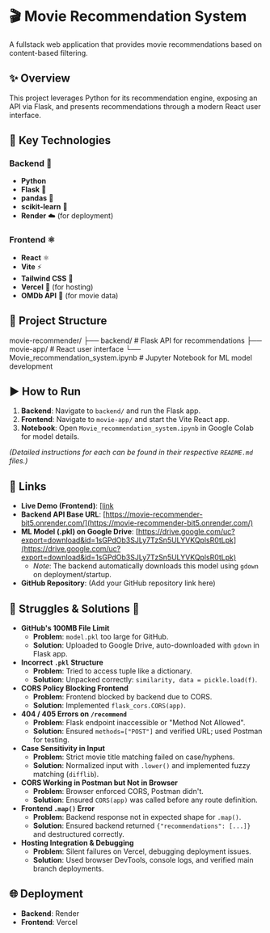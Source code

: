 
# 🎬 Movie Recommendation System

A fullstack web application that provides movie recommendations based on content-based filtering.

## ✨ Overview

This project leverages Python for its recommendation engine, exposing an API via Flask, and presents recommendations through a modern React user interface.

## 🚀 Key Technologies

### Backend 🐍
* **Python**
* **Flask** 🧪
* **pandas** 🐼
* **scikit-learn** 🧠
* **Render** ☁️ (for deployment)

### Frontend ⚛️
* **React** ⚛️
* **Vite** ⚡
* **Tailwind CSS** 🎨
* **Vercel** 🚀 (for hosting)
* **OMDb API** 🎥 (for movie data)

## 📁 Project Structure


movie-recommender/
├── backend/                  \# Flask API for recommendations
├── movie-app/                \# React user interface
└── Movie\_recommendation\_system.ipynb  \# Jupyter Notebook for ML model development


## ▶️ How to Run

1.  **Backend**: Navigate to `backend/` and run the Flask app.
2.  **Frontend**: Navigate to `movie-app/` and start the Vite React app.
3.  **Notebook**: Open `Movie_recommendation_system.ipynb` in Google Colab for model details.

*(Detailed instructions for each can be found in their respective `README.md` files.)*

## 🔗 Links

* **Live Demo (Frontend)**: [[link](https://movie-recommender-bice.vercel.app/](https://movie-recommender-nu-three.vercel.app))
* **Backend API Base URL**: [https://movie-recommender-bit5.onrender.com/](https://movie-recommender-bit5.onrender.com/)
* **ML Model (.pkl) on Google Drive**: [https://drive.google.com/uc?export=download&id=1sGPdOb3SJLy7TzSn5ULYVKQplsR0tLpk](https://drive.google.com/uc?export=download&id=1sGPdOb3SJLy7TzSn5ULYVKQplsR0tLpk)
    * *Note*: The backend automatically downloads this model using `gdown` on deployment/startup.
* **GitHub Repository**: (Add your GitHub repository link here)

## 🚧 Struggles & Solutions 🚧

* **GitHub's 100MB File Limit**
    * **Problem**: `model.pkl` too large for GitHub.
    * **Solution**: Uploaded to Google Drive, auto-downloaded with `gdown` in Flask app.
* **Incorrect `.pkl` Structure**
    * **Problem**: Tried to access tuple like a dictionary.
    * **Solution**: Unpacked correctly: `similarity, data = pickle.load(f)`.
* **CORS Policy Blocking Frontend**
    * **Problem**: Frontend blocked by backend due to CORS.
    * **Solution**: Implemented `flask_cors.CORS(app)`.
* **404 / 405 Errors on `/recommend`**
    * **Problem**: Flask endpoint inaccessible or "Method Not Allowed".
    * **Solution**: Ensured `methods=["POST"]` and verified URL; used Postman for testing.
* **Case Sensitivity in Input**
    * **Problem**: Strict movie title matching failed on case/hyphens.
    * **Solution**: Normalized input with `.lower()` and implemented fuzzy matching (`difflib`).
* **CORS Working in Postman but Not in Browser**
    * **Problem**: Browser enforced CORS, Postman didn't.
    * **Solution**: Ensured `CORS(app)` was called before any route definition.
* **Frontend `.map()` Error**
    * **Problem**: Backend response not in expected shape for `.map()`.
    * **Solution**: Ensured backend returned `{"recommendations": [...]}` and destructured correctly.
* **Hosting Integration & Debugging**
    * **Problem**: Silent failures on Vercel, debugging deployment issues.
    * **Solution**: Used browser DevTools, console logs, and verified main branch deployments.

## 🌐 Deployment

* **Backend**: Render
* **Frontend**: Vercel


